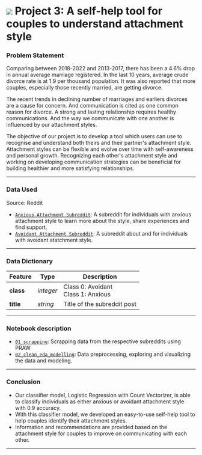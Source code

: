 # ![](https://ga-dash.s3.amazonaws.com/production/assets/logo-9f88ae6c9c3871690e33280fcf557f33.png) Project 3: A self-help tool for couples to understand attachment style

### Problem Statement

Comparing between 2018-2022 and 2013-2017, there has been a 4.6% drop in annual average marriage registered. In the last 10 years, average crude divorce rate is at 1.9 per thousand population. It was also reported that more couples, especially those recently married, are getting divorce. 

The recent trends in declining number of marriages and earliers divorces are a cause for concern. And communication is cited as one common reason for divorce. A strong and lasting relationship requires healthy communications. And the way we communicate with one another is influenced by our attachment styles. 

The objective of our project is to develop a tool which users can use to recognise and understand both theirs and their partner's attachment style. Attachment styles can be flexible and evolve over time with self-awareness and personal growth. Recognizing each other's attachment style and working on developing communication strategies can be beneficial for building healthier and more satisfying relationships.

---

### Data Used

Source: Reddit 
* [`Anxious Attachment Subreddit`](https://www.reddit.com/r/AnxiousAttachment/): A subreddit for individuals with anxious attachment style to learn more about the style, share experiences and find support.
* [`Avoidant Attachment Subreddit`](https://www.reddit.com/r/AvoidantAttachment/): A subreddit about and for individuals with avoidant atatchment style.

---

### Data Dictionary

|Feature|Type|Description|
|---|---|---|
|**class**|*integer*|Class 0: Avoidant<br>Class 1: Anxious|
|**title**|*string*|Title of the subreddit post|

---

### Notebook description

* [`01_scrapping`](/code/01_scrapping.ipynb): Scrapping data from the respective subreddits using PRAW
* [`02_clean_eda_modelling`](/code/02_clean_eda_modelling.ipynb): Data preprocessing, exploring and visualizing the data and modeling. 

---

### Conclusion

- Our classifier model, Logistic Regression with Count Vectorizer, is able to classify individuals as either anxious or avoidant attachment style with 0.9 accuracy. 
- With this classifier model, we developed an easy-to-use self-help tool to help couples identify their attachment styles. 
- Information and recommendations are provided based on the attachment style for couples to improve on communicating with each other. 

---
